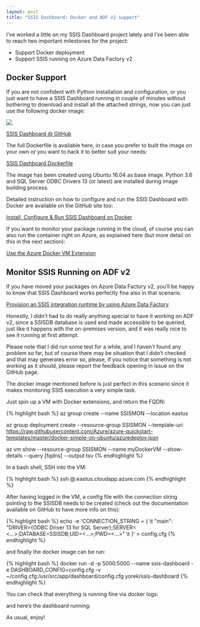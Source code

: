 ```yaml
---
layout: post
title: "SSIS Dashboard: Docker and ADF v2 support"
---
```


I’ve worked a little on my SSIS Dashboard project lately and I’ve been able to reach two important milestones for the project:

- Support Docker deployment
- Support SSIS running on Azure Data Factory v2

## Docker Support

If you are not confident with Python installation and configuration, or you just want to have a SSIS Dashboard running in couple of minutes without bothering to download and install all the attached strings, now you can just use the following docker image:

![](public/images/2018-03-14-ssis-dashboard-on-docker-image-1.png)

[SSIS Dashboard @ GitHub](https://hub.docker.com/r/yorek/ssis-dashboard/)

The full Dockerfile is available here, in case you prefer to built the image on your own or you want to hack it to better suit your needs:

[SSIS Dashboard Dockerfile](https://github.com/yorek/ssis-dashboard/blob/master/Dockerfile)

The image has been created using Ubuntu 16.04 as base image. Python 3.6 and SQL Server ODBC Drivers 13 (or latest) are installed during image building process.

Detailed instruction on how to configure and run the SSIS Dashboard with Docker are available on the GitHub site too:

[Install, Configure & Run SSIS Dashboard on Docker](https://github.com/yorek/ssis-dashboard/blob/master/docs/docker-support.md)

If you want to monitor your package running in the cloud, of course you can also run the container right on Azure, as explained here (but more detail on this in the next section):

[Use the Azure Docker VM Extension](https://docs.microsoft.com/en-us/azure/virtual-machines/linux/dockerextension)

## Monitor SSIS Running on ADF v2

If you have moved your packages on Azure Data Factory v2, you’ll be happy to know that SSIS Dashboard works perfectly fine also in that scenario.

[Provision an SSIS integration runtime by using Azure Data Factory](https://docs.microsoft.com/en-us/azure/data-factory/tutorial-create-azure-ssis-runtime-portal)

Honestly, I didn’t had to do really anything special to have it working on ADF v2, since a SSISDB database is used and made accessible to be queried, just like it happens with the on-premises version, and it was really nice to see it running at first attempt.

Please note that I did run some test for a while, and I haven’t found any problem so far, but of course there may be situation that I didn’t checked and that may generates error so, please, if you notice that something is not working as it should, please report the feedback opening in issue on the GitHub page.

The docker image mentioned before is just perfect in this scenario since it makes monitoring SSIS execution a very simple task.

Just spin up a VM with Docker extensions, and return the FQDN:

{% highlight bash %}
az group create --name SSISMON --location eastus

az group deployment create --resource-group SSISMON --template-uri https://raw.githubusercontent.com/Azure/azure-quickstart-templates/master/docker-simple-on-ubuntu/azuredeploy.json

az vm show --resource-group SSISMON --name myDockerVM --show-details --query [fqdns] --output tsv
{% endhighlight %}

In a bash shell, SSH into the VM:

{% highlight bash %}
ssh <created-username>@<server>.eastus.cloudapp.azure.com
{% endhighlight %}

After having logged in the VM, a config file with the connection string pointing to the SSISDB needs to be created (check out the documentation available on GitHub to have more info on this):

{% highlight bash %}
echo -e 'CONNECTION_STRING = { \t "main": "DRIVER={ODBC Driver 13 for SQL Server};SERVER=<...>;DATABASE=SSISDB;UID=<...>;PWD=<...>" \t }' > config.cfg
{% endhighlight %}

and finally the docker image can be run:

{% highlight bash %}
docker run -d -p 5000:5000 --name ssis-dashboard -e DASHBOARD_CONFIG=config.cfg -v ~/config.cfg:/usr/src/app/dashboard/config.cfg yorek/ssis-dashboard
{% endhighlight %}

You can check that everything is running fine via docker logs:

and here’s the dashboard running:

As usual, enjoy!